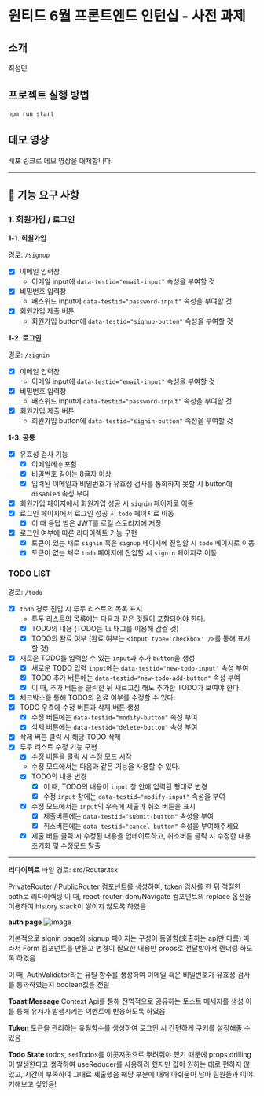 # 원티드 6월 프론트엔드 인턴십 - 사전 과제

## 소개

최성민

## 프로젝트 실행 방법

`npm run start`

## 데모 영상

배포 링크로 데모 영상을 대체합니다.

---

## 🚀 기능 요구 사항

### 1. 회원가입 / 로그인

**1-1. 회원가입**

경로: `/signup`

- [x] 이메일 입력창
  - 이메일 input에 `data-testid="email-input"` 속성을 부여할 것
- [x] 비밀번호 입력창
  - 패스워드 input에 `data-testid="password-input"` 속성을 부여할 것
- [x] 회원가입 제출 버튼
  - 회원가입 button에 `data-testid="signup-button"` 속성을 부여할 것

**1-2. 로그인**

경로: `/signin`

- [x] 이메일 입력창
  - 이메일 input에 `data-testid="email-input"` 속성을 부여할 것
- [x] 비밀번호 입력창
  - 패스워드 input에 `data-testid="password-input"` 속성을 부여할 것
- [x] 회원가입 제출 버튼
  - 회원가입 button에 `data-testid="signin-button"` 속성을 부여할 것

**1-3. 공통**

- [x] 유효성 검사 기능
  - [x] 이메일에 `@` 포함
  - [x] 비밀번호 길이는 8글자 이상
  - [x] 입력된 이메일과 비밀번호가 유효성 검사를 통화하지 못할 시 button에 `disabled` 속성 부여
- [x] 회원가입 페이지에서 회원가입 성공 시 `signin` 페이지로 이동
- [x] 로그인 페이지에서 로그인 성공 시 `todo` 페이지로 이동
  - [x] 이 때 응답 받은 JWT를 로컬 스토리지에 저장
- [x] 로그인 여부에 따른 리다이렉트 기능 구현
  - [x] 토큰이 있는 채로 `signin` 혹은 `signup` 페이지에 진입할 시 `todo` 페이지로 이동
  - [x] 토큰이 없는 채로 `todo` 페이지에 진입할 시 `signin` 페이지로 이동

### TODO LIST

경로: `/todo`

- [x] `todo` 경로 진입 시 투두 리스트의 목록 표시
  - 투두 리스트의 목록에는 다음과 같은 것들이 포함되어야 한다.
  - [x] TODO의 내용 (TODO는 `li` 태그를 이용해 감쌀 것)
  - [x] TODO의 완료 여부 (완료 여부는 `<input type='checkbox' />`를 통해 표시할 것)
- [x] 새로운 TODO를 입력할 수 있는 `input`과 추가 `button`을 생성
  - [x] 새로운 TODO 입력 `input`에는 `data-testid="new-todo-input"` 속성 부여
  - [x] TODO 추가 버튼에는 `data-testid="new-todo-add-button"` 속성 부여
  - [x] 이 때, 추가 버튼을 클릭한 뒤 새로고침 해도 추가한 TODO가 보여야 한다.
- [x] 체크박스를 통해 TODO의 완료 여부를 수정할 수 있다.
- [x] TODO 우측에 수정 버튼과 삭제 버튼 생성
  - [x] 수정 버튼에는 `data-testid="modify-button"` 속성 부여
  - [x] 삭제 버튼에는 `data-testid="delete-button"` 속성 부여
- [x] 삭제 버튼 클릭 시 해당 TODO 삭제
- [x] 투두 리스트 수정 기능 구현
  - [x] 수정 버튼을 클릭 시 수정 모드 시작
  - 수정 모드에서는 다음과 같은 기능을 사용할 수 있다.
  - [x] TODO의 내용 변경
    - [x] 이 때, TODO의 내용이 `input` 창 안에 입력된 형태로 변경
    - [x] 수정 `input` 창에는 `data-testid="modify-input"` 속성을 부여
  - [x] 수정 모드에서는 `input`의 우측에 제출과 취소 버튼을 표시
    - [x] 제출버튼에는 `data-testid="submit-button"` 속성을 부여
    - [x] 취소버튼에는 `data-testid="cancel-button"` 속성을 부여해주세요
  - [x] 제출 버튼 클릭 시 수정된 내용을 업데이트하고, 취소버튼 클릭 시 수정한 내용 초기화 및 수정모드 탈출

---

**리다이렉트**
파일 경로: src/Router.tsx

PrivateRouter / PublicRouter 컴포넌트를 생성하여, token 검사를 한 뒤 적절한 path로 리다이렉팅
이 때, react-router-dom/Navigate 컴포넌트의 replace 옵션을 이용하여 history stack이 쌓이지 않도록 하였음

**auth page**
![image](https://github.com/seongminn/wanted-pre-onboarding-frontend/assets/88662637/8808a8f6-7c56-4b6e-867d-5c97d8be6b1f)

기본적으로 signin page와 signup 페이지는 구성이 동일함(호출하는 api만 다름)
따라서 Form 컴포넌트를 만들고 변경이 필요한 내용만 props로 전달받아서 렌더링 하도록 하였음

이 때, AuthValidator라는 유틸 함수를 생성하여 이메일 혹은 비밀번호가 유효성 검사를 통과하였는지 boolean값을 전달

**Toast Message**
Context Api를 통해 전역적으로 공유하는 토스트 메세지를 생성
이를 통해 유저가 발생시키는 이벤트에 반응하도록 하였음

**Token**
토큰을 관리하는 유틸함수를 생성하여 로그인 시 간편하게 쿠키를 설정해줄 수 있음

**Todo State**
todos, setTodos를 이곳저곳으로 뿌려줘야 했기 때문에 props drilling이 발생한다고 생각하여 useReducer를 사용하려 했지만 값이 원하는 대로 편하지 않았고, 시간이 부족하여 그대로 제출했음
해당 부분에 대해 아쉬움이 남아 팀원들과 이야기해보고 싶었음!
